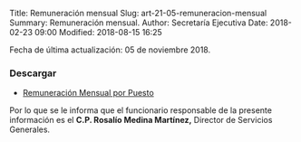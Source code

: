 Title: Remuneración mensual
Slug: art-21-05-remuneracion-mensual
Summary: Remuneración mensual.
Author: Secretaría Ejecutiva
Date: 2018-02-23 09:00
Modified: 2018-08-15 16:25


Fecha de última actualización: 05 de noviembre 2018.

### Descargar

* [Remuneración Mensual por Puesto](remuneracion-mensual-por-puesto.pdf)

Por lo que se le informa que el funcionario responsable de la presente
información es el **C.P. Rosalío Medina Martínez,** Director de
Servicios Generales.
